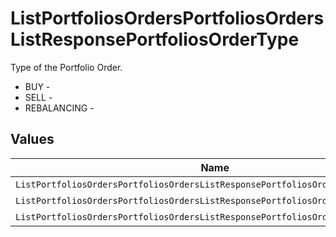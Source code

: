 # ListPortfoliosOrdersPortfoliosOrdersListResponsePortfoliosOrderType

Type of the Portfolio Order.
* BUY - 
* SELL - 
* REBALANCING - 


## Values

| Name                                                                             | Value                                                                            |
| -------------------------------------------------------------------------------- | -------------------------------------------------------------------------------- |
| `ListPortfoliosOrdersPortfoliosOrdersListResponsePortfoliosOrderTypeBuy`         | BUY                                                                              |
| `ListPortfoliosOrdersPortfoliosOrdersListResponsePortfoliosOrderTypeSell`        | SELL                                                                             |
| `ListPortfoliosOrdersPortfoliosOrdersListResponsePortfoliosOrderTypeRebalancing` | REBALANCING                                                                      |